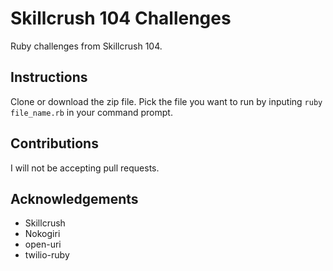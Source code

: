 # Skillcrush 104 Challenges
Ruby challenges from Skillcrush 104.

## Instructions
Clone or download the zip file. Pick the file you want to run by inputing ```ruby file_name.rb``` in your command prompt. 

## Contributions
I will not be accepting pull requests.

## Acknowledgements
* Skillcrush
* Nokogiri 
* open-uri 
* twilio-ruby